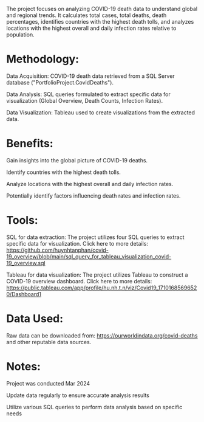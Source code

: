 The project focuses on analyzing COVID-19 death data to understand global and regional trends. It calculates total cases, total deaths, death percentages, identifies countries with the highest death tolls, and analyzes locations with the highest overall and daily infection rates relative to population.

# Methodology:

Data Acquisition: COVID-19 death data retrieved from a SQL Server database ("PortfolioProject.CovidDeaths").

Data Analysis: SQL queries formulated to extract specific data for visualization (Global Overview, Death Counts, Infection Rates).

Data Visualization: Tableau used to create visualizations from the extracted data.

# Benefits:

Gain insights into the global picture of COVID-19 deaths.

Identify countries with the highest death tolls.

Analyze locations with the highest overall and daily infection rates.

Potentially identify factors influencing death rates and infection rates.

# Tools:

SQL for data extraction: The project utilizes four SQL queries to extract specific data for visualization. Click here to more details: https://github.com/huynhtanphan/covid-19_overview/blob/main/sql_query_for_tableau_visualization_covid-19_overview.sql

Tableau for data visualization: The project utilizes Tableau to construct a COVID-19 overview dashboard. Click here to more details: https://public.tableau.com/app/profile/hu.nh.t.n/viz/Covid19_17101685696520/Dashboard1
# Data Used:

Raw data can be downloaded from: https://ourworldindata.org/covid-deaths and other reputable data sources.

# Notes:

Project was conducted Mar 2024

Update data regularly to ensure accurate analysis results

Utilize various SQL queries to perform data analysis based on specific needs

